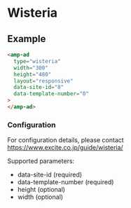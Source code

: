 # Wisteria

## Example

```html
<amp-ad
  type="wisteria"
  width="300"
  height="480"
  layout="responsive"
  data-site-id="8"
  data-template-number="0"
>
</amp-ad>
```

### Configuration

For configuration details, please contact https://www.excite.co.jp/guide/wisteria/

Supported parameters:

-   data-site-id (required)
-   data-template-number (required)
-   height (optional)
-   width (optional)
